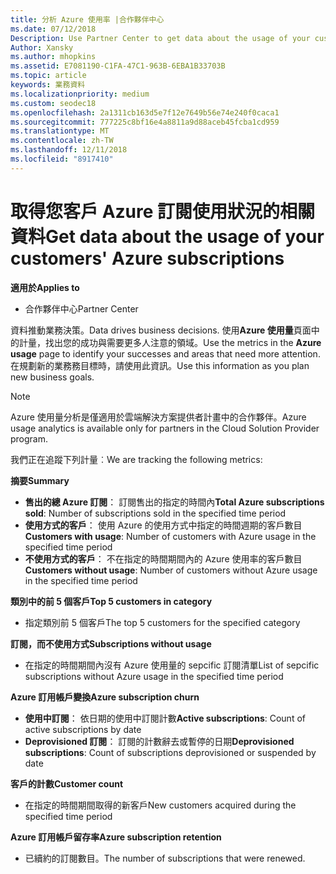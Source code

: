```yaml
---
title: 分析 Azure 使用率 |合作夥伴中心
ms.date: 07/12/2018
Description: Use Partner Center to get data about the usage of your customers' Azure subscriptions.
Author: Xansky
ms.author: mhopkins
ms.assetid: E7081190-C1FA-47C1-963B-6EBA1B33703B
ms.topic: article
keywords: 業務資料
ms.localizationpriority: medium
ms.custom: seodec18
ms.openlocfilehash: 2a1311cb163d5e7f12e7649b56e74e240f0caca1
ms.sourcegitcommit: 777225c8bf16e4a8811a9d88aceb45fcba1cd959
ms.translationtype: MT
ms.contentlocale: zh-TW
ms.lasthandoff: 12/11/2018
ms.locfileid: "8917410"
---
```

# <a name="get-data-about-the-usage-of-your-customers-azure-subscriptions"></a><span data-ttu-id="5b9b8-103">取得您客戶 Azure 訂閱使用狀況的相關資料</span><span class="sxs-lookup"><span data-stu-id="5b9b8-103">Get data about the usage of your customers' Azure subscriptions</span></span> 

**<span data-ttu-id="5b9b8-104">適用於</span><span class="sxs-lookup"><span data-stu-id="5b9b8-104">Applies to</span></span>**
- <span data-ttu-id="5b9b8-105">合作夥伴中心</span><span class="sxs-lookup"><span data-stu-id="5b9b8-105">Partner Center</span></span>

<span data-ttu-id="5b9b8-106">資料推動業務決策。</span><span class="sxs-lookup"><span data-stu-id="5b9b8-106">Data drives business decisions.</span></span> <span data-ttu-id="5b9b8-107">使用**Azure 使用量**頁面中的計量，找出您的成功與需要更多人注意的領域。</span><span class="sxs-lookup"><span data-stu-id="5b9b8-107">Use the metrics in the **Azure usage** page to identify your successes and areas that need more attention.</span></span> <span data-ttu-id="5b9b8-108">在規劃新的業務務目標時，請使用此資訊。</span><span class="sxs-lookup"><span data-stu-id="5b9b8-108">Use this information as you plan new business goals.</span></span>

> [!NOTE]
> <span data-ttu-id="5b9b8-109">Azure 使用量分析是僅適用於雲端解決方案提供者計畫中的合作夥伴。</span><span class="sxs-lookup"><span data-stu-id="5b9b8-109">Azure usage  analytics is available only for partners in the Cloud Solution Provider program.</span></span>

<span data-ttu-id="5b9b8-110">我們正在追蹤下列計量︰</span><span class="sxs-lookup"><span data-stu-id="5b9b8-110">We are tracking the following metrics:</span></span>

**<span data-ttu-id="5b9b8-111">摘要</span><span class="sxs-lookup"><span data-stu-id="5b9b8-111">Summary</span></span>**  
 - <span data-ttu-id="5b9b8-112">**售出的總 Azure 訂閱**： 訂閱售出的指定的時間內</span><span class="sxs-lookup"><span data-stu-id="5b9b8-112">**Total Azure subscriptions sold**: Number of subscriptions sold in the specified time period</span></span>  
 - <span data-ttu-id="5b9b8-113">**使用方式的客戶**： 使用 Azure 的使用方式中指定的時間週期的客戶數目</span><span class="sxs-lookup"><span data-stu-id="5b9b8-113">**Customers with usage**: Number of customers with Azure usage in the specified time period</span></span>  
 - <span data-ttu-id="5b9b8-114">**不使用方式的客戶**： 不在指定的時間期間內的 Azure 使用率的客戶數目</span><span class="sxs-lookup"><span data-stu-id="5b9b8-114">**Customers without usage**: Number of customers without Azure usage in the specified time period</span></span>  

**<span data-ttu-id="5b9b8-115">類別中的前 5 個客戶</span><span class="sxs-lookup"><span data-stu-id="5b9b8-115">Top 5 customers in category</span></span>**  
 -  <span data-ttu-id="5b9b8-116">指定類別前 5 個客戶</span><span class="sxs-lookup"><span data-stu-id="5b9b8-116">The top 5 customers for the specified category</span></span>  

**<span data-ttu-id="5b9b8-117">訂閱，而不使用方式</span><span class="sxs-lookup"><span data-stu-id="5b9b8-117">Subscriptions without usage</span></span>**  
 -  <span data-ttu-id="5b9b8-118">在指定的時間期間內沒有 Azure 使用量的 sepcific 訂閱清單</span><span class="sxs-lookup"><span data-stu-id="5b9b8-118">List of sepcific subscriptions without Azure usage in the specified time period</span></span>  

**<span data-ttu-id="5b9b8-119">Azure 訂用帳戶變換</span><span class="sxs-lookup"><span data-stu-id="5b9b8-119">Azure subscription churn</span></span>**  
 - <span data-ttu-id="5b9b8-120">**使用中訂閱**： 依日期的使用中訂閱計數</span><span class="sxs-lookup"><span data-stu-id="5b9b8-120">**Active subscriptions**: Count of active subscriptions by date</span></span>  
 - <span data-ttu-id="5b9b8-121">**Deprovisioned 訂閱**： 訂閱的計數辭去或暫停的日期</span><span class="sxs-lookup"><span data-stu-id="5b9b8-121">**Deprovisioned subscriptions**: Count of subscriptions deprovisioned or suspended by date</span></span>  

**<span data-ttu-id="5b9b8-122">客戶的計數</span><span class="sxs-lookup"><span data-stu-id="5b9b8-122">Customer count</span></span>**
 - <span data-ttu-id="5b9b8-123">在指定的時間期間取得的新客戶</span><span class="sxs-lookup"><span data-stu-id="5b9b8-123">New customers acquired during the specified time period</span></span>  

**<span data-ttu-id="5b9b8-124">Azure 訂用帳戶留存率</span><span class="sxs-lookup"><span data-stu-id="5b9b8-124">Azure subscription retention</span></span>**  
 - <span data-ttu-id="5b9b8-125">已續約的訂閱數目。</span><span class="sxs-lookup"><span data-stu-id="5b9b8-125">The number of subscriptions that were renewed.</span></span>   
  